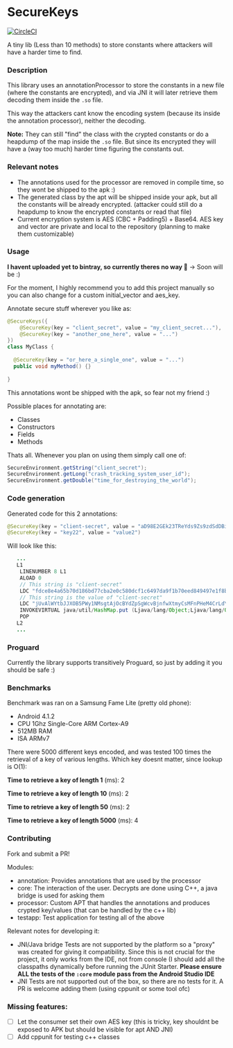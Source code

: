 # SecureKeys

[![CircleCI](https://circleci.com/gh/saantiaguilera/android-api-SecureKeys/tree/develop.svg?style=svg)](https://circleci.com/gh/saantiaguilera/android-api-SecureKeys/tree/develop)

A tiny lib (Less than 10 methods) to store constants where attackers will have a harder time to find.

### Description

This library uses an annotationProcessor to store the constants in a new file (where the constants are encrypted), and via JNI it will later retrieve them decoding them inside the `.so` file.

This way the attackers cant know the encoding system (because its inside the annotation processor), neither the decoding. 

**Note:** They can still "find" the class with the crypted constants or do a heapdump of the map inside the `.so` file. But since its encrypted they will have a (way too much) harder time figuring the constants out.

### Relevant notes

- The annotations used for the processor are removed in compile time, so they wont be shipped to the apk :)
- The generated class by the apt will be shipped inside your apk, but all the constants will be already encrypted. (attacker could still do a heapdump to know the encrypted constants or read that file)
- Current encryption system is AES (CBC + Padding5) + Base64. AES key and vector are private and local to the repository (planning to make them customizable)

### Usage

**I havent uploaded yet to bintray, so currently theres no way :poop:** -> Soon will be :)

For the moment, I highly recommend you to add this project manually so you can also change for a custom initial_vector and aes_key.

Annotate secure stuff wherever you like as:
```Java
@SecureKeys({
    @SecureKey(key = "client_secret", value = "my_client_secret..."),
    @SecureKey(key = "another_one_here", value = "...")
})
class MyClass {
  
  @SecureKey(key = "or_here_a_single_one", value = "...")
  public void myMethod() {}
  
}
```
This annotations wont be shipped with the apk, so fear not my friend :)

Possible places for annotating are:
- Classes
- Constructors
- Fields
- Methods

Thats all. Whenever you plan on using them simply call one of:
```Java
SecureEnvironment.getString("client_secret");
SecureEnvironment.getLong("crash_tracking_system_user_id");
SecureEnvironment.getDouble("time_for_destroying_the_world");
```

### Code generation

Generated code for this 2 annotations:
```Java
@SecureKey(key = "client-secret", value = "aD98E2GEk23TReYds9Zs9zdSdDBi23EAsdq29fXkpsDwp0W+h")
@SecureKey(key = "key22", value = "value2")
```
Will look like this:
```Java
   ...
   L1
    LINENUMBER 8 L1
    ALOAD 0
    // This string is "client-secret"
    LDC "fdce8e4a65b70d186bd77cba2e0c580dcf1c6497da9f1b70eed849497e1f8ba2"
    // This string is the value of "client-secret"
    LDC "jUvAlWYtbJJXOB5PWy1NMsgtAjOcBYdZpSgWcvBjnfwXtmyCsMFnPHeM4CrLdYPO2xmk2IAnOGhlsVn55eV6wA=="
    INVOKEVIRTUAL java/util/HashMap.put (Ljava/lang/Object;Ljava/lang/Object;)Ljava/lang/Object;
    POP
   L2
   ...
```

### Proguard

Currently the library supports transitively Proguard, so just by adding it you should be safe :)

### Benchmarks

Benchmark was ran on a Samsung Fame Lite (pretty old phone):
 * Android 4.1.2
 * CPU 1Ghz Single-Core ARM Cortex-A9
 * 512MB RAM
 * ISA ARMv7
 
There were 5000 different keys encoded, and was tested 100 times the retrieval of a key of various lengths. Which key doesnt matter, since lookup is O(1):

**Time to retrieve a key of length 1** (ms): 2

**Time to retrieve a key of length 10** (ms): 2

**Time to retrieve a key of length 50** (ms): 2

**Time to retrieve a key of length 5000** (ms): 4

### Contributing

Fork and submit a PR!

Modules:
- annotation: Provides annotations that are used by the processor
- core: The interaction of the user. Decrypts are done using C++, a java bridge is used for asking them
- processor: Custom APT that handles the annotations and produces crypted key/values (that can be handled by the c++ lib)
- testapp: Test application for testing all of the above

Relevant notes for developing it:
- JNI/Java bridge Tests are not supported by the platform so a "proxy" was created for giving it compatibility. Since this is not crucial for the project, it only works from the IDE, not from console (I should add all the classpaths dynamically before running the JUnit Starter. **Please ensure ALL the tests of the `:core` module pass from the Android Studio IDE**
- JNI Tests are not supported out of the box, so there are no tests for it. A PR is welcome adding them (using cppunit or some tool ofc)

### Missing features:
- [ ] Let the consumer set their own AES key (this is tricky, key shouldnt be exposed to APK but should be visible for apt AND JNI)
- [ ] Add cppunit for testing c++ classes
